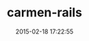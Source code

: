 ---
layout: post
title:  "carmen-rails"
repo:   "jim/carmen-rails"
date:   2015-02-18 17:22:55
gemurl: http://github.com/jim/carmen-rails
---